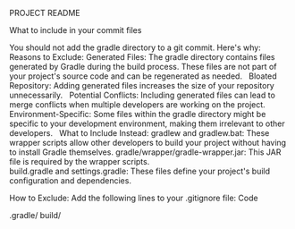 PROJECT README


What to include in your commit files

You should not add the gradle directory to a git commit. Here's why:
Reasons to Exclude:
Generated Files: The gradle directory contains files generated by Gradle during the build process. These files are not part of your project's source code and can be regenerated as needed.  
Bloated Repository: Adding generated files increases the size of your repository unnecessarily.  
Potential Conflicts: Including generated files can lead to merge conflicts when multiple developers are working on the project.  
Environment-Specific: Some files within the gradle directory might be specific to your development environment, making them irrelevant to other developers.  
What to Include Instead:
gradlew and gradlew.bat: These wrapper scripts allow other developers to build your project without having to install Gradle themselves.
gradle/wrapper/gradle-wrapper.jar: This JAR file is required by the wrapper scripts.
build.gradle and settings.gradle: These files define your project's build configuration and dependencies.



How to Exclude:
Add the following lines to your .gitignore file:
Code

.gradle/
build/
